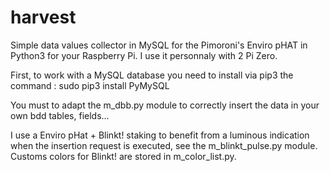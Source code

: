 # harvest
Simple data values collector in MySQL for the Pimoroni's Enviro pHAT in Python3 for your Raspberry Pi. I use it personnaly with 2 Pi Zero.

First, to work with a MySQL database you need to install via pip3 the command : 
  sudo pip3 install PyMySQL

You must to adapt the m_dbb.py module to correctly insert the data in your own bdd tables, fields...

I use a Enviro pHat + Blinkt! staking to benefit from a luminous indication when the insertion request is executed, see the m_blinkt_pulse.py module.
Customs colors for Blinkt! are stored in m_color_list.py.
